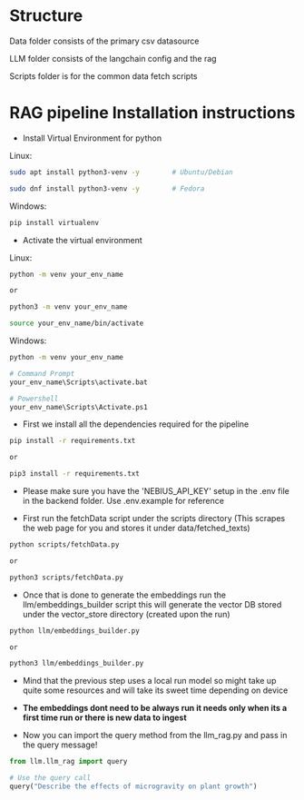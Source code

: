 # Structure

Data folder consists of the primary csv datasource

LLM folder consists of the langchain config and the rag

Scripts folder is for the common data fetch scripts

# RAG pipeline Installation instructions

- Install Virtual Environment for python

Linux:

```bash
sudo apt install python3-venv -y        # Ubuntu/Debian

sudo dnf install python3-venv -y        # Fedora
```

Windows:

```bash
pip install virtualenv
```

- Activate the virtual environment

Linux:

```bash
python -m venv your_env_name

or

python3 -m venv your_env_name

source your_env_name/bin/activate
```

Windows:

```bash
python -m venv your_env_name

# Command Prompt
your_env_name\Scripts\activate.bat

# Powershell
your_env_name\Scripts\Activate.ps1
```

- First we install all the dependencies required for the pipeline
```bash
pip install -r requirements.txt

or

pip3 install -r requirements.txt
```

- Please make sure you have the 'NEBIUS_API_KEY' setup in the .env file in the backend folder. Use .env.example for reference

- First run the fetchData script under the scripts directory (This scrapes the web page for you and stores it under data/fetched_texts)

```bash
python scripts/fetchData.py

or

python3 scripts/fetchData.py
```

- Once that is done to generate the embeddings run the llm/embeddings_builder script this will generate the vector DB stored under the vector_store directory (created upon the run)

```bash
python llm/embeddings_builder.py

or

python3 llm/embeddings_builder.py
```

- Mind that the previous step uses a local run model so might take up quite some resources and will take its sweet time depending on device

- <b>The embeddings dont need to be always run it needs only when its a first time run or there is new data to ingest</b>

- Now you can import the query method from the llm_rag.py and pass in the query message!

```python
from llm.llm_rag import query

# Use the query call
query("Describe the effects of microgravity on plant growth")
```
